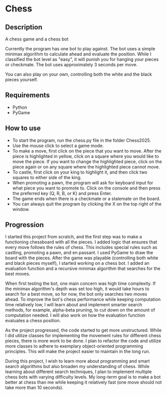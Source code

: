 # Chess

## Description

A chess game and a chess bot

Currently the program has one bot to play against. The bot uses a simple minimax algorithm to calculate ahead and evaluate the position. While I classified the bot level as "easy", it will punish you for hanging your pieces or checkmate. The bot uses approximately 3 seconds per move.

You can also play on your own, controlling both the white and the black pieces yourself.

## Requirements

- Python
- PyGame

## How to use

- To start the program, run the chess.py file in the folder Chess2025.
- Use the mouse click to select a game mode.
- To make a move, first click on the piece that you want to move. After the piece is highlighted in yellow, click on a square where you would like to move the piece. If you want to change the highlighted piece, click on the piece again or on any square where the highlighted piece cannot move.
- To castle, first click on your king to highlight it, and then click two squares to either side of the king.
- When promoting a pawn, the program will ask for keyboard input for what piece you want to promote to. Click on the console and then press the preferred key (Q, R, B, or K) and press Enter.
- The game ends when there is a checkmate or a stalemate on the board.
- You can always quit the program by clicking the X on the top right of the window.


## Progression

I started this project from scratch, and the first step was to make a functioning chessboard with all the pieces. I added logic that ensures that every move follows the rules of chess. This includes special rules such as castling, promoting a pawn, and en passant. I used PyGame to draw the board with the pieces. After the game was playable (controlling both white and black pieces myself), I started working on a chess bot. I added an evaluation function and a recursive minimax algorithm that searches for the best moves.

When first testing the bot, one main concern was high time complexity. If the minimax algorithm's depth was set too high, it would take hours to search for a best move, so for now, the bot only searches two moves ahead. To improve the bot's chess performance while keeping computation time relatively low, I will learn about and implement smarter search methods, for example, alpha-beta pruning, to cut down on the amount of computation needed. I will also work on how the evaluation function evaluates a chess position.

As the project progressed, the code started to get more unstructured. While I did utilize classes for implementing the movement rules for different chess pieces, there is more work to be done. I plan to refactor the code and utilize more classes to adhere to exemplary object-oriented programming principles. This will make the project easier to maintain in the long run.

During this project, I wish to learn more about programming and smart search algorithms but also broaden my understanding of chess. While learning about different search techniques, I plan to implement multiple chess bots with varying difficulty levels. My long-term goal is to make a bot better at chess than me while keeping it relatively fast (one move should not take more than 10 seconds).

